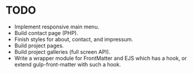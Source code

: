 # TODO
* Implement responsive main menu.
* Build contact page (PHP).
* Finish styles for about, contact, and impressum.
* Build project pages.
* Build project galleries (full screen API).
* Write a wrapper module for FrontMatter and EJS which has a hook, or extend gulp-front-matter with such a hook.
